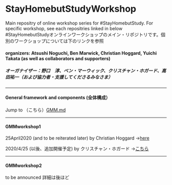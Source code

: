 # StayHomebutStudyWorkshop
Main repositry of online workshop series for #StayHomebutStudy. For specific workshop, see each repositries linked in below
#StayHomebutStudyオンラインワークショップのメイン・リポジトリです。個別のワークショップについては下のリンクを参照

#### organizers: Atsushi Noguchi, Ben Marwick, Christian Hoggard, Yuichi Takata (as well as collaborators and supporters)
##### オーガナイザー：野口　淳、ベン・マーウィック、クリスチャン・ホガード、高田祐一（および協力者・支援してくださるみなさま）
***

#### General framework and components (全体構成）
Jump to （こちら）[GMM.md](https://github.com/kotdijian/StayHomebutStudyWorkshop/blob/master/GMM.md)
***

#### GMMworkshop1
25April2020 (and to be reiterated later) by Christian Hoggard ->[here](https://github.com/CSHoggard/-workshopjapan2020)

2020/4/25 (以後、追加開催予定) by クリスチャン・ホガード ->[こちら](https://github.com/CSHoggard/-workshopjapan2020)
***

#### GMMworkshop2
to be announced
詳細は後ほど

